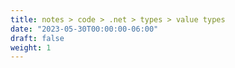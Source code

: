 ```yaml
---
title: notes > code > .net > types > value types
date: "2023-05-30T00:00:00-06:00"
draft: false
weight: 1
---
```

